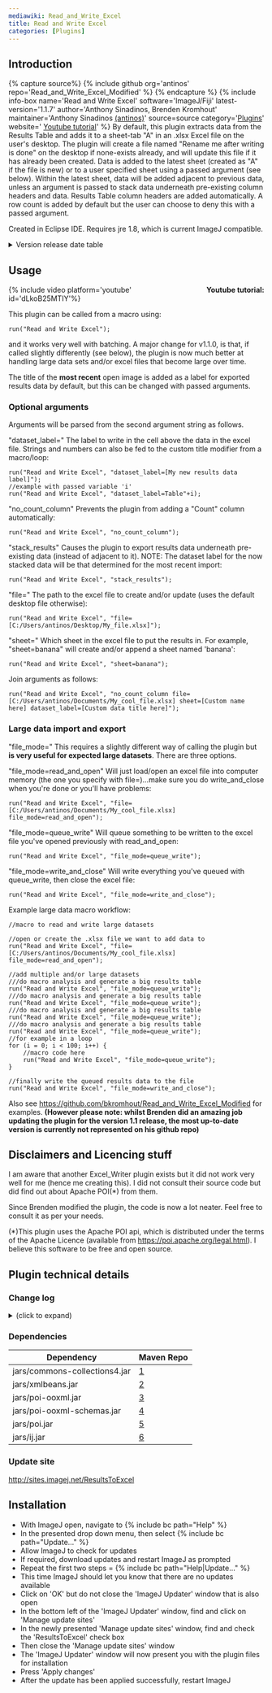 ```yaml
---
mediawiki: Read_and_Write_Excel
title: Read and Write Excel
categories: [Plugins]
---
```


## Introduction


{% capture source%}
{% include github org='antinos' repo='Read_and_Write_Excel_Modified' %}
{% endcapture %}
{% include info-box name='Read and Write Excel' software='ImageJ/Fiji' latest-version='1.1.7' author='Anthony Sinadinos, Brenden Kromhout' maintainer='Anthony Sinadinos [(antinos)](https://forum.image.sc/u/antinos/)' source=source category='[Plugins](/plugin-index)' website=' [Youtube tutorial](https://www.youtube.com/watch?v=dLkoB25MTIY)' %} By default, this plugin extracts data from the Results Table and adds it to a sheet-tab "A" in an .xlsx Excel file on the user's desktop. The plugin will create a file named "Rename me after writing is done" on the desktop if none-exists already, and will update this file if it has already been created. Data is added to the latest sheet (created as "A" if the file is new) or to a user specified sheet using a passed argument (see below). Within the latest sheet, data will be added adjacent to previous data, unless an argument is passed to stack data underneath pre-existing column headers and data. Results Table column headers are added automatically. A row count is added by default but the user can choose to deny this with a passed argument.

Created in Eclipse IDE. Requires jre 1.8, which is current ImageJ compatible.
<details>
  <summary>Version release date table</summary>

| Version | Release Date | Notes |
|---|---|---|
| v1.0.0  | 19 Nov 2015 |      |
| v1.0.1  | 25 Nov 2015 |      |
| v1.0.2  | 10 Apr 2017 |      |
| v1.1.0  | 27 Feb 2018 | <span style="font-size:80%; line-height: 0.9em;">This version contains many new features that have been added by Brenden Kromhout https://github.com/bkromhout </span> |
| v1.1.1  | 02 Jul 2018 |      |
| v1.1.2  | 04 Nov 2018 |      |
| v1.1.3  | Jan 2019    |      |
| v1.1.4  | 17 Apr 2019 |      |
| v1.1.5  | 30 Nov 2019 |      |
| v1.1.6  | 20 May 2020 |      |
| v1.1.7  | 26 Sep 2020 |      |

</details>



## Usage

<span style="float:right; margin-left:10px;"> **Youtube tutorial:**

{% include video platform='youtube' id='dLkoB25MTIY'%}
</span>

This plugin can be called from a macro using:

     
    run("Read and Write Excel");

and it works very well with batching. A major change for v1.1.0, is that, if called slightly differently (see below), the plugin is now much better at handling large data sets and/or excel files that become large over time.

The title of the **most recent** open image is added as a label for exported results data by default, but this can be changed with passed arguments.

### Optional arguments

Arguments will be parsed from the second argument string as follows.

"dataset\_label=" The label to write in the cell above the data in the excel file. Strings and numbers can also be fed to the custom title modifier from a macro/loop:

     
    run("Read and Write Excel", "dataset_label=[My new results data label]");
    //example with passed variable 'i'
    run("Read and Write Excel", "dataset_label=Table"+i);

"no\_count\_column" Prevents the plugin from adding a "Count" column automatically:

     
    run("Read and Write Excel", "no_count_column");

"stack\_results" Causes the plugin to export results data underneath pre-existing data (instead of adjacent to it). NOTE: The dataset label for the now stacked data will be that determined for the most recent import:

     
    run("Read and Write Excel", "stack_results");

"file=" The path to the excel file to create and/or update (uses the default desktop file otherwise):

     
    run("Read and Write Excel", "file=[C:/Users/antinos/Desktop/My_file.xlsx]");

"sheet=" Which sheet in the excel file to put the results in. For example, "sheet=banana" will create and/or append a sheet named 'banana':

     
    run("Read and Write Excel", "sheet=banana");

Join arguments as follows:

     
    run("Read and Write Excel", "no_count_column file=[C:/Users/antinos/Documents/My_cool_file.xlsx] sheet=[Custom name here] dataset_label=[Custom data title here]");

### Large data import and export

"file\_mode=" This requires a slightly different way of calling the plugin but **is very useful for expected large datasets**. There are three options.

"file\_mode=read\_and\_open" Will just load/open an excel file into computer memory (the one you specify with file=)...make sure you do write\_and\_close when you're done or you'll have problems:

     
    run("Read and Write Excel", "file=[C:/Users/antinos/Documents/My_cool_file.xlsx] file_mode=read_and_open");

"file\_mode=queue\_write" Will queue something to be written to the excel file you've opened previously with read\_and\_open:

     
    run("Read and Write Excel", "file_mode=queue_write");

"file\_mode=write\_and\_close" Will write everything you've queued with queue\_write, then close the excel file:

     
    run("Read and Write Excel", "file_mode=write_and_close");

Example large data macro workflow:

    //macro to read and write large datasets

    //open or create the .xlsx file we want to add data to
    run("Read and Write Excel", "file=[C:/Users/antinos/Documents/My_cool_file.xlsx] file_mode=read_and_open");

    //add multiple and/or large datasets
    ///do macro analysis and generate a big results table
    run("Read and Write Excel", "file_mode=queue_write");
    ///do macro analysis and generate a big results table
    run("Read and Write Excel", "file_mode=queue_write");
    ///do macro analysis and generate a big results table
    run("Read and Write Excel", "file_mode=queue_write");
    ///do macro analysis and generate a big results table
    run("Read and Write Excel", "file_mode=queue_write");
    //for example in a loop
    for (i = 0; i < 100; i++) {
        //macro code here
        run("Read and Write Excel", "file_mode=queue_write");
    }

    //finally write the queued results data to the file
    run("Read and Write Excel", "file_mode=write_and_close");

Also see https://github.com/bkromhout/Read_and_Write_Excel_Modified for examples. **(However please note: whilst Brenden did an amazing job updating the plugin for the version 1.1 release, the most up-to-date version is currently not represented on his github repo)**

## Disclaimers and Licencing stuff

I am aware that another Excel\_Writer plugin exists but it did not work very well for me (hence me creating this). I did not consult their source code but did find out about Apache POI(\*) from them.

Since Brenden modified the plugin, the code is now a lot neater. Feel free to consult it as per your needs.

(\*)This plugin uses the Apache POI api, which is distributed under the terms of the Apache Licence (available from https://poi.apache.org/legal.html). I believe this software to be free and open source.

## Plugin technical details

### Change log
<details>
  <summary>(click to expand)</summary>
     
Version 1.0.1 changes:

1.  package is not bloated by dependency .jar files.
2.  now contains source-code for reference.
3.  removed platform specification as I believe this plugin will work across operating systems.

Version 1.0.2 changes:

1.  the legacy feature was removed that allowed data to be fed to the plugin in a single-line string to the 'arg' function
2.  all data is now exported as string/text into the generated spreadsheet. This is sub-optimal, in that cells will then need to be converted back to a number format in the spreadsheet, but was required to immediately fix an issue whereby string data (when it exists within the Results table) was not being handled properly by the plugin
3.  Replaced the legacy data import function of the argument line (note 1 above) with an allowance for user supplied headings for each import; the argument now accepts a string title (e.g "this is my new title") that will then be used to label the results when exported.

Version 1.1.0 changes:

1.  Brenden Kromhout added the optional argument features mentioned above and described on his [GitHub](https://github.com/bkromhout/Read_and_Write_Excel_Modified) repo
2.  Data imported into an .xlsx file is now recognised as either text or numbers automatically
3.  An imageJ progress bar is now visible for each export
4.  Now using the latest Apache POI releases (3.17)

Version 1.1.1 changes:

1.  Fixed an error whereby the plugin would fail to export data if the 'Label' column of the results table contained empty cells. Empty cells are now replace with a "null" string/text upon export.

Version 1.1.2 changes:

1.  Added an argument so that results data can be exported so that it appears underneath pre-existing data in the created/amended .xlsx file. To implement this function, call the plugin with the argument "stack\_results".

Version 1.1.3 changes:

1.  Bug fix. Results data exported with the "stack\_results" argument was being incorrectly referenced after the plugin handled empty cells (from the 'Label' column). When they arise, these empty cells are now handled better.

Version 1.1.4 changes:

1.  Bug fix. Label column issue fixed. Label data was not being exported; it now is.

Version 1.1.5 changes:

1.  Bug fix. Export can now proceed when there are non-Label-column empty cells.

Version 1.1.6 changes:

1.  Bug fix. Fixed a rare 'stack\_results' issue whereby the data was exported incorrectly if the results table and the excel file both contained a single-row of data.

Version 1.1.7 changes:

1.   Feature added. 'cell_ref' argument now allows data to be imported to the specified cell. User request from Stein Rørvik (steinr). NOTE: the plugin does not check to see if data is already present at the specified location, so overwriting is possible. Column headers are also not exported with the data.
</details>

### Dependencies

| Dependency                    | Maven Repo                                                                                                       |
|-------------------------------|------------------------------------------------------------------------------------------------------------------|
| jars/commons-collections4.jar | [1](https://mvnrepository.com/artifact/org.apache.commons/commons-collections4) |
| jars/xmlbeans.jar             | [2](https://mvnrepository.com/artifact/org.apache.xmlbeans/xmlbeans)            |
| jars/poi-ooxml.jar            | [3](https://mvnrepository.com/artifact/org.apache.poi/poi-ooxml)                |
| jars/poi-ooxml-schemas.jar    | [4](https://mvnrepository.com/artifact/org.apache.poi/poi-ooxml-schemas)        |
| jars/poi.jar                  | [5](https://mvnrepository.com/artifact/org.apache.poi/poi)                      |
| jars/ij.jar                   | [6](https://mvnrepository.com/artifact/net.imagej/ij)                           |

### Update site

http://sites.imagej.net/ResultsToExcel

## Installation

-   With ImageJ open, navigate to {% include bc path="Help" %}
-   In the presented drop down menu, then select {% include bc path="Update..." %}
-   Allow ImageJ to check for updates
-   If required, download updates and restart ImageJ as prompted
-   Repeat the first two steps = {% include bc path="Help|Update..." %}
-   This time ImageJ should let you know that there are no updates available
-   Click on 'OK' but do not close the 'ImageJ Updater' window that is also open
-   In the bottom left of the 'ImageJ Updater' window, find and click on 'Manage update sites'
-   In the newly presented 'Manage update sites' window, find and check the 'ResultsToExcel' check box
-   Then close the 'Manage update sites' window
-   The 'ImageJ Updater' window will now present you with the plugin files for installation
-   Press 'Apply changes'
-   After the update has been applied successfully, restart ImageJ



